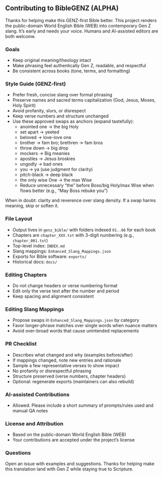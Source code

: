 ## Contributing to BibleGENZ (ALPHA)

Thanks for helping make this GENZ-first Bible better. This project renders the public-domain World English Bible (WEB) into contemporary Gen Z slang. It’s early and needs your voice. Humans and AI-assisted editors are both welcome.

### Goals
- Keep original meaning/theology intact
- Make phrasing feel authentically Gen Z, readable, and respectful
- Be consistent across books (tone, terms, and formatting)

### Style Guide (GENZ-first)
- Prefer fresh, concise slang over formal phrasing
- Preserve names and sacred terms capitalization (God, Jesus, Moses, Holy Spirit)
- Avoid profanity, slurs, or disrespect
- Keep verse numbers and structure unchanged
- Use these approved swaps as anchors (expand tastefully):
  - anointed one → the big Holy
  - set apart → yeeted
  - beloved → love-love one
  - brother → fam bro; brethren → fam bros
  - throw down → big drop
  - mockers → Big meanies
  - apostles → Jesus broskies
  - ungodly → bad ones
  - you → ya (use judgment for clarity)
  - pitch-black → deep black
  - the only wise One → the max Wise
  - Reduce unnecessary “the” before Boss/big Holy/max Wise when flows better (e.g., “May Boss rebuke you”)

When in doubt: clarity and reverence over slang density. If a swap harms meaning, skip or soften it.

### File Layout
- Output lives in `genz_bible/` with folders indexed `01..66` for each book
- Chapters are `chapter_XXX.txt` with 3-digit numbering (e.g., `chapter_001.txt`)
- Top-level index: `INDEX.md`
- Slang mappings: `Enhanced_Slang_Mappings.json`
- Exports for Bible software: `exports/`
- Historical docs: `docs/`

### Editing Chapters
- Do not change headers or verse numbering format
- Edit only the verse text after the number and period
- Keep spacing and alignment consistent

### Editing Slang Mappings
- Propose swaps in `Enhanced_Slang_Mappings.json` by category
- Favor longer-phrase matches over single words when nuance matters
- Avoid over-broad words that cause unintended replacements

### PR Checklist
- Describes what changed and why (examples before/after)
- If mappings changed, note new entries and rationale
- Sample a few representative verses to show impact
- No profanity or disrespectful phrasing
- Structure preserved (verse numbers, chapter headers)
- Optional: regenerate exports (maintainers can also rebuild)

### AI-assisted Contributions
- Allowed. Please include a short summary of prompts/rules used and manual QA notes

### License and Attribution
- Based on the public-domain World English Bible (WEB)
- Your contributions are accepted under the project’s license

### Questions
Open an issue with examples and suggestions. Thanks for helping make this translation land with Gen Z while staying true to Scripture.


